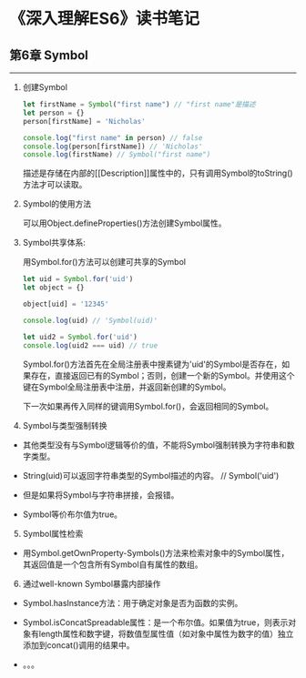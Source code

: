 # 《深入理解ES6》读书笔记 #


## 第6章  Symbol ##
----------
1. 创建Symbol
    ```javascript
    let firstName = Symbol("first name") // "first name"是描述
    let person = {}
    person[firstName] = 'Nicholas'

    console.log("first name" in person) // false
    console.log(person[firstName]) // 'Nicholas'
    console.log(firstName) // Symbol("first name")
    ```

    描述是存储在内部的[[Description]]属性中的，只有调用Symbol的toString()方法才可以读取。

2. Symbol的使用方法
    
      可以用Object.defineProperties()方法创建Symbol属性。

3. Symbol共享体系:

    用Symbol.for()方法可以创建可共享的Symbol
    ```javascript
    let uid = Symbol.for('uid')
    let object = {}

    object[uid] = '12345'

    console.log(uid) // 'Symbol(uid)'

    let uid2 = Symbol.for('uid')
    console.log(uid2 === uid) // true
    ```
  
    Symbol.for()方法首先在全局注册表中搜素键为'uid'的Symbol是否存在，如果存在，直接返回已有的Symbol；否则，创建一个新的Symbol。并使用这个键在Symbol全局注册表中注册，并返回新创建的Symbol。

    下一次如果再传入同样的键调用Symbol.for()，会返回相同的Symbol。

4. Symbol与类型强制转换

  - 其他类型没有与Symbol逻辑等价的值，不能将Symbol强制转换为字符串和数字类型。
  
  - String(uid)可以返回字符串类型的Symbol描述的内容。 // Symbol('uid')

  - 但是如果将Symbol与字符串拼接，会报错。

  - Symbol等价布尔值为true。

5. Symbol属性检索

  - 用Symbol.getOwnProperty-Symbols()方法来检索对象中的Symbol属性，其返回值是一个包含所有Symbol自有属性的数组。

6. 通过well-known Symbol暴露内部操作

  - Symbol.hasInstance方法：用于确定对象是否为函数的实例。

  - Symbol.isConcatSpreadable属性：是一个布尔值。如果值为true，则表示对象有length属性和数字键，将数值型属性值（如对象中属性为数字的值）独立添加到concat()调用的结果中。

  - 。。。
